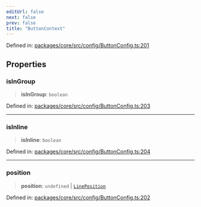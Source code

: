 ```yaml
---
editUrl: false
next: false
prev: false
title: "ButtonContext"
---
```


Defined in: [packages/core/src/config/ButtonConfig.ts:201](https://github.com/mProjectsCode/obsidian-meta-bind-plugin/blob/43804cae2c305431d6768245a6348f2ee7f14fca/packages/core/src/config/ButtonConfig.ts#L201)

## Properties

### isInGroup

> **isInGroup**: `boolean`

Defined in: [packages/core/src/config/ButtonConfig.ts:203](https://github.com/mProjectsCode/obsidian-meta-bind-plugin/blob/43804cae2c305431d6768245a6348f2ee7f14fca/packages/core/src/config/ButtonConfig.ts#L203)

***

### isInline

> **isInline**: `boolean`

Defined in: [packages/core/src/config/ButtonConfig.ts:204](https://github.com/mProjectsCode/obsidian-meta-bind-plugin/blob/43804cae2c305431d6768245a6348f2ee7f14fca/packages/core/src/config/ButtonConfig.ts#L204)

***

### position

> **position**: `undefined` \| [`LinePosition`](/obsidian-meta-bind-plugin-docs/api/interfaces/lineposition/)

Defined in: [packages/core/src/config/ButtonConfig.ts:202](https://github.com/mProjectsCode/obsidian-meta-bind-plugin/blob/43804cae2c305431d6768245a6348f2ee7f14fca/packages/core/src/config/ButtonConfig.ts#L202)
